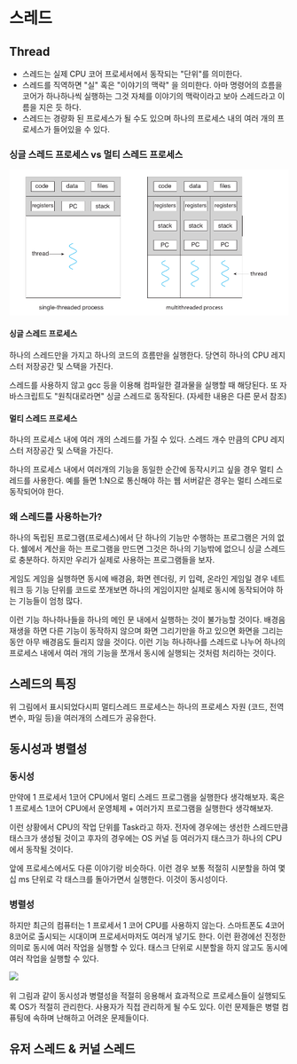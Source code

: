 # 스레드

## Thread

- 스레드는 실제 CPU 코어 프로세서에서 동작되는 "단위"를 의미한다.
- 스레드를 직역하면 "실" 혹은 "이야기의 맥락" 을 의미한다. 아마 명령어의 흐름을 코어가 하나하나씩 실행하는 그것 자체를 이야기의 맥락이라고 보아 스레드라고 이름을 지은 듯 하다.
- 스레드는 경량화 된 프로세스가 될 수도 있으며 하나의 프로세스 내의 여러 개의 프로세스가 들어있을 수 있다.

### 싱글 스레드 프로세스 vs 멀티 스레드 프로세스

![](./resources/4-process-thread-process.png)

#### 싱글 스레드 프로세스

하나의 스레드만을 가지고 하나의 코드의 흐름만을 실행한다. 당연히 하나의 CPU 레지스터 저장공간 및 스택을 가진다.

스레드를 사용하지 않고 gcc 등을 이용해 컴파일한 결과물을 실행할 때 해당된다. 또 자바스크립트도 "원칙대로라면" 싱글 스레드로 동작된다. (자세한 내용은 다른 문서 참조)

#### 멀티 스레드 프로세스

하나의 프로세스 내에 여러 개의 스레드를 가질 수 있다. 스레드 개수 만큼의 CPU 레지스터 저장공간 및 스택을 가진다.

하나의 프로세스 내에서 여러개의 기능을 동일한 순간에 동작시키고 싶을 경우 멀티 스레드를 사용한다. 예를 들면 1:N으로 통신해야 하는 웹 서버같은 경우는 멀티 스레드로 동작되어야 한다.

### 왜 스레드를 사용하는가?

하나의 독립된 프로그램(프로세스)에서 단 하나의 기능만 수행하는 프로그램은 거의 없다. 쉘에서 계산을 하는 프로그램을 만드면 그것은 하나의 기능밖에 없으니 싱글 스레드로 충분하다. 하지만 우리가 실제로 사용하는 프로그램들을 보자.

게임도 게임을 실행하면 동시에 배경음, 화면 렌더링, 키 입력, 온라인 게임일 경우 네트워크 등 기능 단위를 코드로 쪼개보면 하나의 게임이지만 실제로 동시에 동작되어야 하는 기능들이 엄청 많다.

이런 기능 하나하나들을 하나의 메인 문 내에서 실행하는 것이 불가능할 것이다. 배경음 재생을 하면 다른 기능이 동작하지 않으며 화면 그리기만을 하고 있으면 화면을 그리는 동안 아무 배경음도 들리지 않을 것이다. 이런 기능 하나하나를 스레드로 나누어 하나의 프로세스 내에서 여러 개의 기능을 쪼개서 동시에 실행되는 것처럼 처리하는 것이다.

## 스레드의 특징

위 그림에서 표시되었다시피 멀티스레드 프로세스는 하나의 프로세스 자원 (코드, 전역변수, 파일 등)을 여러개의 스레드가 공유한다.

## 동시성과 병렬성

### 동시성

만약에 1 프로세서 1코어 CPU에서 멀티 스레드 프로그램을 실행한다 생각해보자. 혹은 1 프로세스 1코어 CPU에서 운영체제 + 여러가지 프로그램을 실행한다 생각해보자.

이런 상황에서 CPU의 작업 단위를 Task라고 하자. 전자에 경우에는 생선한 스레드만큼 태스크가 생성될 것이고 후자의 경우에는 OS 커널 등 여러가지 태스크가 하나의 CPU에서 동작될 것이다.

앞에 프로세스에서도 다룬 이야기랑 비슷하다. 이런 경우 보통 적절히 시분할을 하여 몇십 ms 단위로 각 태스크를 돌아가면서 실행한다. 이것이 동시성이다.

### 병렬성

하지만 최근의 컴퓨터는 1 프로세서 1 코어 CPU를 사용하지 않는다. 스마트폰도 4코어 8코어로 출시되는 시대이며 프로세서마저도 여러개 넣기도 한다. 이런 환경에선 진정한 의미로 동시에 여러 작업을 실행할 수 있다. 태스크 단위로 시분할을 하지 않고도 동시에 여러 작업을 실행할 수 있다.

![](/Users/joohongpark/Documents/joohongpark/markdown/os/resources/4-process-thread-concurrency.png)

위 그림과 같이 동시성과 병렬성을 적절히 응용해서 효과적으로 프로세스들이 실행되도록 OS가 적절히 관리한다. 사용자가 직접 관리하게 될 수도 있다. 이런 문제들은 병렬 컴퓨팅에 속하며 난해하고 어려운 문제들이다.

## 유저 스레드 & 커널 스레드



